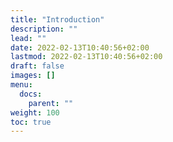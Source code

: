 ```yaml
---
title: "Introduction"
description: ""
lead: ""
date: 2022-02-13T10:40:56+02:00
lastmod: 2022-02-13T10:40:56+02:00
draft: false
images: []
menu:
  docs:
    parent: ""
weight: 100
toc: true
---
```

